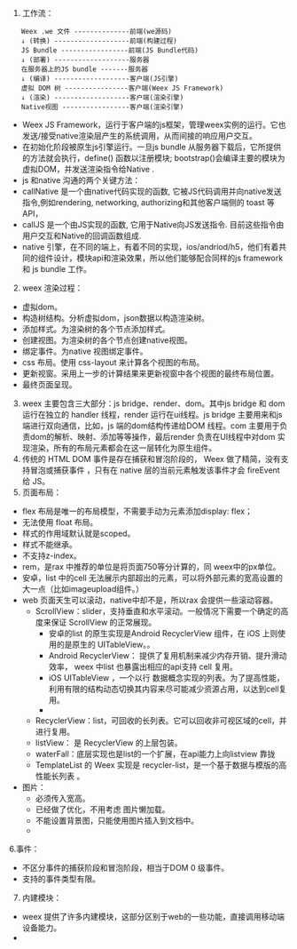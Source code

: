 1. 工作流：
```
   Weex .we 文件 --------------前端(we源码)
   ↓ (转换) -------------------前端(构建过程)
   JS Bundle -----------------前端(JS Bundle代码)
   ↓ (部署) -------------------服务器
   在服务器上的JS bundle -------服务器
   ↓ (编译) -------------------客户端(JS引擎)
   虚拟 DOM 树 ----------------客户端(Weex JS Framework)
   ↓ (渲染) -------------------客户端(渲染引擎)
   Native视图 -----------------客户端(渲染引擎)
```
- Weex JS Framework，运行于客户端的js框架，管理weex实例的运行。它也发送/接受native渲染层产生的系统调用，从而间接的响应用户交互。
 - 在初始化阶段被原生js引擎运行。一旦js bundle 从服务器下载后，它所提供的方法就会执行，define() 函数以注册模块; bootstrap()会编译主要的模块为虚拟DOM，并发送渲染指令给Native .
 - js 和native 沟通的两个关键方法：
  - callNative 是一个由native代码实现的函数, 它被JS代码调用并向native发送指令,例如rendering, networking, authorizing和其他客户端侧的 toast 等API，
  - callJS 是一个由JS实现的函数, 它用于Native向JS发送指令. 目前这些指令由用户交互和Native的回调函数组成.
- native 引擎，在不同的端上，有着不同的实现，ios/andriod/h5，他们有着共同的组件设计，模块api和渲染效果，所以他们能够配合同样的js framework 和 js bundle 工作。
2. weex 渲染过程：
- 虚拟dom。
- 构造树结构。分析虚拟dom，json数据以构造渲染树。
- 添加样式。为渲染树的各个节点添加样式。
- 创建视图。为渲染树的各个节点创建native视图。
- 绑定事件。为native 视图绑定事件。
- css 布局。使用 css-layout 来计算各个视图的布局。
- 更新视窗。采用上一步的计算结果来更新视窗中各个视图的最终布局位置。
- 最终页面呈现。
3. weex 主要包含三大部分：js bridge、render、dom。其中js bridge 和 dom 运行在独立的 handler 线程，render 运行在ui线程。js bridge 主要用来和js 端进行双向通信，比如，js 端的dom结构传递给DOM 线程。com 主要用于负责dom的解析、映射、添加等等操作，最后render 负责在UI线程中对dom 实现渲染，所有的布局元素都会在这一层转化为原生组件。
4. 传统的 HTML DOM 事件是存在捕获和冒泡阶段的， Weex 做了精简，没有支持冒泡或捕获事件 ，只有在 native 层的当前元素触发该事件才会 fireEvent 给 JS。 
5. 页面布局：
- flex 布局是唯一的布局模型，不需要手动为元素添加display: flex；
- 无法使用 float 布局。
- 样式的作用域默认就是scoped。
- 样式不能继承。
- 不支持z-index。
- rem，是rax 中推荐的单位是将页面750等分计算的，同 weex中的px单位。
- 安卓，list 中的cell 无法展示内部超出的元素，可以将外部元素的宽高设置的大一点（比如imageupload组件。）
- web 页面天生可以滚动，native中却不是，所以rax 会提供一些滚动容器。
   - ScrollView：slider，支持垂直和水平滚动。一般情况下需要一个确定的高度来保证 ScrollView 的正常展现。
      - 安卓的list 的原生实现是Android RecyclerView 组件，在 iOS 上则使用的是原生的 UITableView。。
      - Android RecyclerView： 提供了复用机制来减少内存开销、提升滑动效率， weex 中list 也暴露出相应的api支持 cell 复用。
      - iOS UITableView ，一个以行 数据概念实现的列表。为了提高性能，利用有限的结构动态切换其内容来尽可能减少资源占用，以达到cell复用。
      - 
   - RecyclerView：list，可回收的长列表。它可以回收非可视区域的cell，并进行复用。
   - listView： 是 RecyclerView 的上层包装。
   - waterFall：底层实现也是list的一个扩展，在api能力上向listview 靠拢
   - TemplateList 的 Weex 实现是 recycler-list，是一个基于数据与模版的高性能长列表 。
 - 图片：
   - 必须传入宽高。
   - 已经做了优化，不用考虑 图片懒加载。
   - 不能设置背景图，只能使用图片插入到文档中。
   - 
6.事件：
- 不区分事件的捕获阶段和冒泡阶段，相当于DOM 0 级事件。
- 支持的事件类型有限。
7. 内建模块：
- weex 提供了许多内建模块，这部分区别于web的一些功能，直接调用移动端设备能力。
- 
